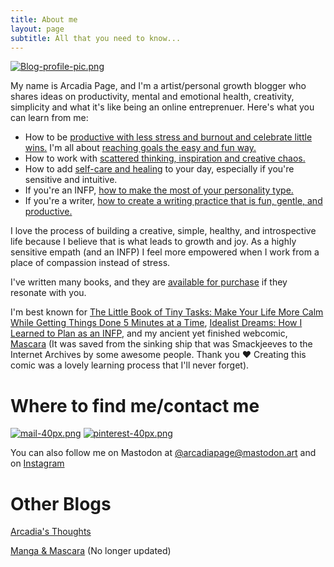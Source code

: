 ```yaml
---
title: About me
layout: page
subtitle: All that you need to know...
---
```


[![Blog-profile-pic.png](https://i.postimg.cc/0ytyY9N1/Blog-profile-pic.png)](https://postimg.cc/sMhzydST)

My name is Arcadia Page, and I'm a artist/personal growth blogger who shares ideas on productivity, mental and emotional health, creativity, simplicity and what it's like being an online entreprenuer. Here's what you can learn from me:

- How to be [productive with less stress and burnout and celebrate little wins.](https://arcadiapage.com/2023-10-31-Three-Essential-Steps-to-Better-Productivity-Highly-Sensitive-Person/) I'm all about [reaching goals the easy and fun way.](https://arcadiapage.com/2023-09-30-What-To-Do-When-Overthinking-Your-Goals/)
- How to work with [scattered thinking, inspiration and creative chaos.](https://arcadiapage.com/2023-10-31-Multipotentialite-You're-Not-As-Lost-As-You-Think/)
- How to add [self-care and healing](https://arcadiapage.com/2024-01-29-today-do-what-heals-you/) to your day, especially if you're sensitive and intuitive.
- If you're an INFP, [how to make the most of your personality type.](https://arcadiapage.com/2023-12-26-How-to-bring-your-INFP-Archetypes-into-Your-Everyday-Life/)
- If you're a writer, [how to create a writing practice that is fun, gentle, and productive.](https://arcadiapage.com/2024-01-29-being-a-productive-writer-does-not-have-to-be-painful/)

I love the process of building a creative, simple, healthy, and introspective life because I believe that is what leads to growth and joy. As a highly sensitive empath (and an INFP) I feel more empowered when I work from a place of compassion instead of stress.

I've written many books, and they are [available for purchase](https://payhip.com/ArcadiaPage/collection/books) if they resonate with you. 

I'm best known for [The Little Book of Tiny Tasks: Make Your Life More Calm While Getting Things Done 5 Minutes at a Time](https://payhip.com/b/e32lr), [Idealist Dreams: How I Learned to Plan as an INFP](https://payhip.com/b/KrBh), and my ancient yet finished webcomic, [Mascara](https://ia801806.us.archive.org/33/items/smackjeeves-59912/59912/index.html#1) (It was saved from the sinking ship that was Smackjeeves to the Internet Archives by some awesome people. Thank you ❤️ Creating this comic was a lovely learning process that I'll never forget).


# Where to find me/contact me

[![mail-40px.png](https://i.postimg.cc/yxz84Qmx/mail-40px.png)](mailto:arcadiapage@gmail.com) [![pinterest-40px.png](https://i.postimg.cc/gJh27F61/pinterest-40px.png)](https://www.pinterest.com/arcadiapage/) 

You can also follow me on Mastodon at [@arcadiapage@mastodon.art](https://mastodon.art/web/@arcadiapage) and on [Instagram](https://www.instagram.com/arcadiapage?igsh=emR6a2R0ZzNpanJx)

# Other Blogs

[Arcadia's Thoughts](https://arcadia.thoughts.page/)

[Manga & Mascara](https://manga-arcadia.blogspot.com/) (No longer updated)
